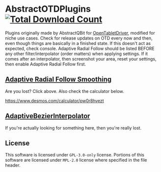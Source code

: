 # AbstractOTDPlugins [![Total Download Count](https://img.shields.io/github/downloads/fridgesrunning/AbstractOTDPlugins/total.svg)](https://github.com/fridgesrunning/AbstractOTDPlugins/releases)
Plugins originally made by AbstractQBit for [OpenTabletDriver](https://github.com/OpenTabletDriver/OpenTabletDriver), modified for niche use cases. Check for release updates on OTD every now and then, even though things are basically in a finished state. If this doesn't act as expected, check console. Adaptive Radial Follow should be listed BEFORE any other filter/interpolator (order matters) when applying settings. If it comes after an interpolator, then screenshot your area, reset your settings, then enable Adaptive Radial Follow first.

## [Adaptive Radial Follow Smoothing](AdaptiveRadialFollow/)
Are you lost? Click above. Also check the calculator below.

https://www.desmos.com/calculator/pw0r8hvezt



## [AdaptiveBezierInterpolator](AdaptiveBezierInterpolator)
If you're actually looking for something here, then you're really lost.

## License
This software is licensed under `GPL-3.0-only` license.
Portions of this software are licensed under `MPL-2.0` license where specified in the file header.
